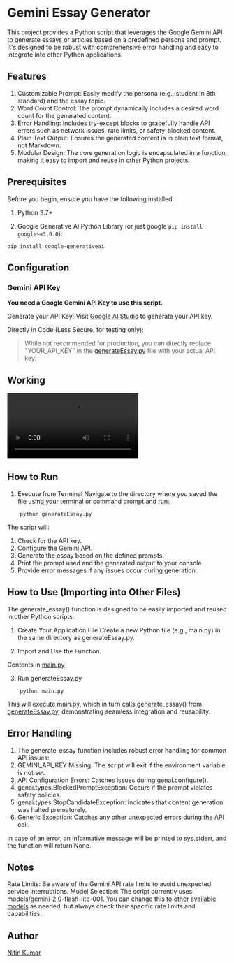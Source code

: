 # Gemini Essay Generator
This project provides a Python script that leverages the Google Gemini API to generate essays or articles based on a predefined persona and prompt. It's designed to be robust with comprehensive error handling and easy to integrate into other Python applications.

## Features
1. Customizable Prompt: Easily modify the persona (e.g., student in 8th standard) and the essay topic.  
2. Word Count Control: The prompt dynamically includes a desired word count for the generated content.  
3. Error Handling: Includes try-except blocks to gracefully handle API errors such as network issues, rate limits, or safety-blocked content.  
4. Plain Text Output: Ensures the generated content is in plain text format, not Markdown.  
5. Modular Design: The core generation logic is encapsulated in a function, making it easy to import and reuse in other Python projects.  

## Prerequisites

Before you begin, ensure you have the following installed:

1. Python 3.7+

2. Google Generative AI Python Library (or just google ```pip install google~=3.0.0```):
```
pip install google-generativeai
```

## Configuration

### Gemini API Key
__You need a Google Gemini API Key to use this script.__

Generate your API Key: Visit [Google AI Studio](https://aistudio.google.com/app/apikey) to generate your API key.

Directly in Code (Less Secure, for testing only):  
> While not recommended for production, you can directly replace "YOUR_API_KEY" in the [generateEssay.py](generateEssay.py) file with your actual API key:

## Working

![Working of this project](https://raw.githubusercontent.com/nitinkumar30/gemini-essay-generator/blob/main/generateEssay_gemini.mp4)

## How to Run

1. Execute from Terminal
Navigate to the directory where you saved the file using your terminal or command prompt and run:

```
    python generateEssay.py
```
The script will:

1. Check for the API key.  
2. Configure the Gemini API.  
3. Generate the essay based on the defined prompts.
4. Print the prompt used and the generated output to your console.
5. Provide error messages if any issues occur during generation.

## How to Use (Importing into Other Files)
The generate_essay() function is designed to be easily imported and reused in other Python scripts.

1. Create Your Application File
Create a new Python file (e.g., main.py) in the same directory as generateEssay.py.

2. Import and Use the Function

Contents in [main.py](main.py)

3. Run generateEssay.py
```commandline
    python main.py
```

This will execute main.py, which in turn calls generate_essay() from [generateEssay.py](generateEssay.py), demonstrating seamless integration and reusability.

## Error Handling

1. The generate_essay function includes robust error handling for common API issues:
2. GEMINI_API_KEY Missing: The script will exit if the environment variable is not set.
3. API Configuration Errors: Catches issues during genai.configure().
4. genai.types.BlockedPromptException: Occurs if the prompt violates safety policies.
5. genai.types.StopCandidateException: Indicates that content generation was halted prematurely.
6. Generic Exception: Catches any other unexpected errors during the API call.

In case of an error, an informative message will be printed to sys.stderr, and the function will return None.

## Notes
Rate Limits: Be aware of the Gemini API rate limits to avoid unexpected service interruptions.
Model Selection: The script currently uses models/gemini-2.0-flash-lite-001. You can change this to [other available models](https://ai.google.dev/gemini-api/docs/rate-limits) as needed, but always check their specific rate limits and capabilities.

## Author

[Nitin Kumar](https://linkedin.com/in/nitin30kumar/)

